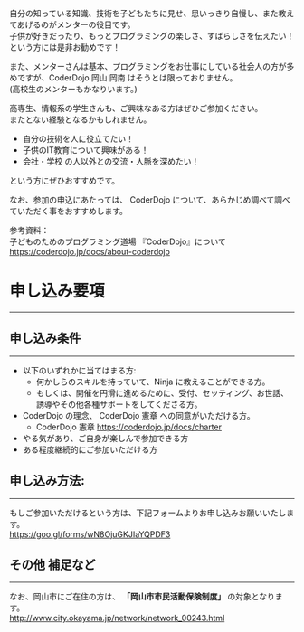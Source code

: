 <!--
  [title: メンターとしての活動に興味がある方へ]
  [desc: CoderDojo の活動をサポートする手段の一つとして、メンターとして参加するというものがあります。情報系の技術・能力を持っていなかったとしても、役割はたくさんあります。]
-->

自分の知っている知識、技術を子どもたちに見せ、思いっきり自慢し、また教えてあげるのがメンターの役目です。  
子供が好きだったり、もっとプログラミングの楽しさ、すばらしさを伝えたい！  
という方には是非お勧めです！

また、メンターさんは基本、プログラミングをお仕事にしている社会人の方が多めですが、CoderDojo 岡山 岡南 はそうとは限っておりません。  
(高校生のメンターもかなりいます。)

高専生、情報系の学生さんも、ご興味なある方はぜひご参加ください。  
またとない経験となるかもしれません。

- 自分の技術を人に役立てたい！
- 子供のIT教育について興味がある！
- 会社・学校 の人以外との交流・人脈を深めたい！

という方にぜひおすすめです。

なお、参加の申込にあたっては、 CoderDojo について、あらかじめ調べて調べていただく事をおすすめします。

参考資料：  
子どものためのプログラミング道場 『CoderDojo』について
<https://coderdojo.jp/docs/about-coderdojo>

# 申し込み要項
---

## 申し込み条件
---
- 以下のいずれかに当てはまる方:
  - 何かしらのスキルを持っていて、Ninja に教えることができる方。
  - もしくは、開催を円滑に進めるために、受付、セッティング、お世話、誘導やその他各種サポートをしてくださる方。
- CoderDojo の理念、 CoderDojo 憲章 への同意がいただける方。
  - CoderDojo 憲章 https://coderdojo.jp/docs/charter
- やる気があり、ご自身が楽しんで参加できる方
- ある程度継続的にご参加いただける方

## 申し込み方法:
---
もしご参加いただけるという方は、下記フォームよりお申し込みお願いいたします。  
https://goo.gl/forms/wN8OjuGKJIaYQPDF3

## その他 補足など
---
なお、岡山市にご在住の方は、 **「岡山市市民活動保険制度」** の対象となります。  
<http://www.city.okayama.jp/network/network_00243.html>

